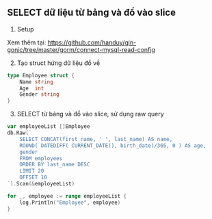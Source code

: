 ## SELECT dữ liệu từ bảng và đổ vào slice

1. Setup

Xem thêm tại: https://github.com/handuy/gin-gonic/tree/master/gorm/connect-mysql-read-config

2. Tạo struct hứng dữ liệu đổ về

```go
type Employee struct {
	Name string
	Age  int
	Gender string
}
```

3. SELECT từ bảng và đổ vào slice, sử dụng raw query

```go
var employeeList []Employee
db.Raw(`
    SELECT CONCAT(first_name, ' ', last_name) AS name, 
    ROUND( DATEDIFF( CURRENT_DATE(), birth_date)/365, 0 ) AS age,
    gender
    FROM employees
    ORDER BY last_name DESC
    LIMIT 20
    OFFSET 10
`).Scan(&employeeList)

for _, employee := range employeeList {
    log.Println("Employee", employee)
}
```